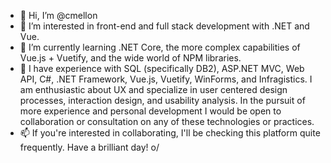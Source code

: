 - 👋 Hi, I’m @cmellon
- 👀 I’m interested in front-end and full stack development with .NET and Vue. 
- 🌱 I’m currently learning .NET Core, the more complex capabilities of Vue.js + Vuetify, and the wide world of NPM libraries. 
- 💞️ I have experience with SQL (specifically DB2), ASP.NET MVC, Web API, C#, .NET Framework, Vue.js, Vuetify, WinForms, and Infragistics.
I am enthusiastic about UX and specialize in user centered design processes, interaction design, and usability analysis. 
In the pursuit of more experience and personal development I would be open to collaboration or consultation on any of these technologies or practices. 
- 📫 If you're interested in collaborating, I'll be checking this platform quite frequently. Have a brilliant day! o/

